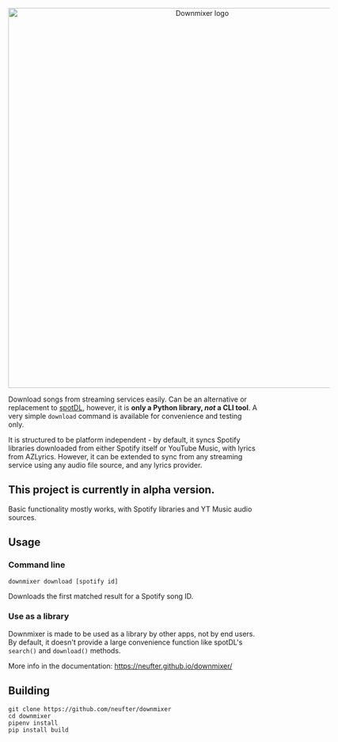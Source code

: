 <p style="text-align: center">
    <img alt="Downmixer logo" src="https://raw.githubusercontent.com/neufter/downmixer/main/docs/assets/logo_white.svg" style="width: 80vw; max-width: 650px"/>
</p>

Download songs from streaming services easily. Can be an alternative or replacement
to [spotDL](https://github.com/spotDL/spotify-downloader), however, it is **only a Python library, *not* a CLI tool**. A
very simple `download` command is available for convenience and testing only.

It is structured to be platform independent - by default, it syncs Spotify libraries downloaded from either Spotify
itself or YouTube Music, with lyrics from AZLyrics. However, it can be extended to sync from any streaming service using
any audio file source, and any lyrics provider.

## This project is currently in alpha version.

Basic functionality mostly works, with Spotify libraries and YT Music audio sources.

## Usage

### Command line

```shell
downmixer download [spotify id]
```

Downloads the first matched result for a Spotify song ID.

### Use as a library

Downmixer is made to be used as a library by other apps, not by end users. By default, it doesn't provide a large
convenience function
like spotDL's `search()` and `download()` methods.

More info in the documentation: https://neufter.github.io/downmixer/

## Building

```shell
git clone https://github.com/neufter/downmixer
cd downmixer
pipenv install
pip install build
```

